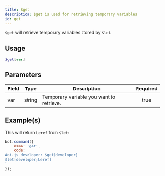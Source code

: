 ```yaml
---
title: $get
description: $get is used for retrieving temporary variables.
id: get
---
```


`$get` will retrieve temporary variables stored by `$let`.

## Usage

```php
$get[var]
```

## Parameters

| Field | Type   | Description                              | Required |
| ----- | ------ | ---------------------------------------- | :------: |
| var   | string | Temporary variable you want to retrieve. |   true   |

## Example(s)

This will return `Leref` from `$let`:

```javascript
bot.command({
    name: 'get',
    code: `
Aoi.js developer: $get[developer]
$let[developer;Leref]
`
});
```
